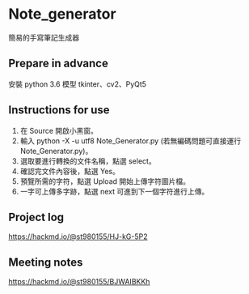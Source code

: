 # Note_generator
簡易的手寫筆記生成器

## Prepare in advance
安裝 python 3.6
模型 tkinter、cv2、PyQt5

## Instructions for use
1. 在 Source 開啟小黑窗。
2. 輸入 python -X -u utf8 Note_Generator.py (若無編碼問題可直接運行 Note_Generator.py)。
3. 選取要進行轉換的文件名稱，點選 select。
4. 確認完文件內容後，點選 Yes。
5. 預覽所需的字符，點選 Upload 開始上傳字符圖片檔。
6. 一字可上傳多字跡，點選 next 可進到下一個字符進行上傳。

## Project log
https://hackmd.io/@st980155/HJ-kG-5P2

## Meeting notes
https://hackmd.io/@st980155/BJWAIBKKh

